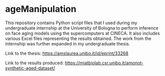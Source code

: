 # ageManipulation
This repository contains Python script files that I used during my undergraduate internship at the University of Bologna to perform inference on face aging models using the supercomputers at CINECA. It also includes various Excel files representing the results obtained. The work from the internship was further expanded in my undergraduate thesis. 

Link to the thesis:
https://amslaurea.unibo.it/id/eprint/33268

Link to the results produced: 
https://miatbiolab.csr.unibo.it/amonot-synthetic-aged-dataset/


